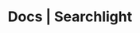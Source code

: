 ---
title: Docs | Searchlight
description: Searchlight Docs
menu:
  product_searchlight_4.0.0:
    identifier: getting-started
    name: Getting Started
    weight: 10
menu_name: product_searchlight_4.0.0
---